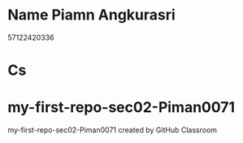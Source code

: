 # Name Piamn Angkurasri
57122420336
# Cs 

# my-first-repo-sec02-Piman0071
my-first-repo-sec02-Piman0071 created by GitHub Classroom
